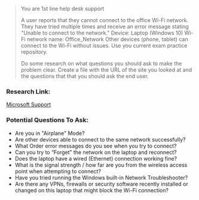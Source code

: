> You are 1st line help desk support
> 
> A user reports that they cannot connect to the office Wi-Fi network. They have
> tried multiple times and receive an error message stating "Unable to
> connect to the network."
> Device: Laptop (Windows 10)
> Wi-Fi network name: Office_Network
> Other devices (phone, tablet) can connect to the Wi-Fi without issues.
> Use you current exam practice repository.
> 
> Do some research on what questions you should ask to make the problem clear.
> Create a file with the URL of the site you looked at and the questions that  that you should ask the end user.

### Research Link:
[Microsoft Support](https://support.microsoft.com/en-us/windows/fix-wi-fi-connection-issues-in-windows-9424a1f7-6a3b-65a6-4d78-7f07eee84d2c?)

### Potential Questions To Ask:
<ul>
<li>Are you in "Airplane" Mode?</li>
<li>Are other devices able to connect to the same network successfully?</li>
<li>What Order error messages do you see when you try to connect?</li>
<li>Can you try to “Forget” the network on the laptop and reconnect?</li>
<li>Does the laptop have a wired (Ethernet) connection working fine?</li>
<li>What is the signal strength / how far are you from the wireless access point when attempting to connect?</li>
<li>Have you tried running the Windows built-in Network Troubleshooter?</li>
<li>Are there any VPNs, firewalls or security software recently installed or changed on this laptop that might block the Wi-Fi connection?</li>
</ul>

